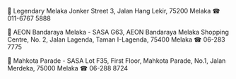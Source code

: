 📍 Legendary Melaka Jonker Street
3, Jalan Hang Lekir, 75200 Melaka
☎︎ 011-6767 5888

📍 AEON Bandaraya Melaka - SASA
G63, AEON Bandaraya Melaka Shopping Centre, No. 2, Jalan Lagenda, Taman I-Lagenda, 75400 Melaka
☎︎ 06-283 7775

📍 Mahkota Parade - SASA
Lot F35, First Floor, Mahkota Parade, No.1, Jalan Merdeka, 75000 Melaka
☎︎ 06-288 8724
